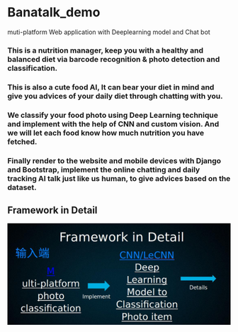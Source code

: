 # Banatalk_demo
muti-platform Web application with Deeplearning model and Chat bot
### This is a nutrition manager, keep you with a healthy and balanced diet via barcode recognition & photo detection and classification.

### This is also a cute food AI, It can bear your diet in mind and give you advices of your daily diet through chatting with you.

### We classify your food photo using Deep Learning technique and implement with the help of CNN and custom vision. And we will let each food know how much nutrition you have fetched.

### Finally render to the website and mobile devices with Django and Bootstrap, implement the online chatting and daily tracking AI talk just like us human, to give advices based on the dataset.

## Framework in Detail
![1](https://github.com/UMJCS/Banatalk_demo/raw/master/images/framework1.jpg)
